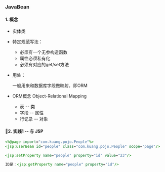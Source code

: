 ### JavaBean

#### 1. 概念

- 实体类

- 特定规范写法：

  - 必须有一个无参构造函数
  - 属性必须私有化
  - 必须有对应的get/set方法

- 用处：

  一般用来和数据库字段做映射，即ORM

- ORM概念 Object-Relational Mapping

  - 表 -- 类
  - 字段 -- 属性
  - 行记录 -- 对象

#### 2. 实践1 -- 与 JSP

```jsp
<%@page import="com.kuang.pojo.People"%>
<jsp:userBean id="people" class="com.kuang.pojo.People" scope="page"/>

<jsp:setProperty name="people" property="id" value="23"/>

ID是：<jsp:getProperty name="people" property="id"/>

```



